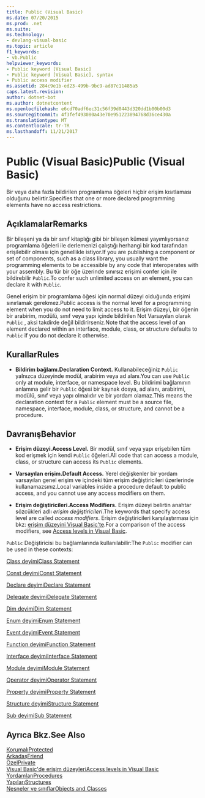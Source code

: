 ```yaml
---
title: Public (Visual Basic)
ms.date: 07/20/2015
ms.prod: .net
ms.suite: 
ms.technology:
- devlang-visual-basic
ms.topic: article
f1_keywords:
- vb.Public
helpviewer_keywords:
- Public keyword [Visual Basic]
- Public keyword [Visual Basic], syntax
- Public access modifier
ms.assetid: 284c9e1b-ed23-499b-9bc9-ad87c11485a5
caps.latest.revision: 
author: dotnet-bot
ms.author: dotnetcontent
ms.openlocfilehash: e6cd70adf6ec31c56f39d0443d320dd1b00b00d3
ms.sourcegitcommit: 4f3fef493080a43e70e951223894768d36ce430a
ms.translationtype: MT
ms.contentlocale: tr-TR
ms.lasthandoff: 11/21/2017
---
```

# <a name="public-visual-basic"></a><span data-ttu-id="651c8-102">Public (Visual Basic)</span><span class="sxs-lookup"><span data-stu-id="651c8-102">Public (Visual Basic)</span></span>
<span data-ttu-id="651c8-103">Bir veya daha fazla bildirilen programlama öğeleri hiçbir erişim kısıtlaması olduğunu belirtir.</span><span class="sxs-lookup"><span data-stu-id="651c8-103">Specifies that one or more declared programming elements have no access restrictions.</span></span>  
  
## <a name="remarks"></a><span data-ttu-id="651c8-104">Açıklamalar</span><span class="sxs-lookup"><span data-stu-id="651c8-104">Remarks</span></span>  
 <span data-ttu-id="651c8-105">Bir bileşeni ya da bir sınıf kitaplığı gibi bir bileşen kümesi yayımlıyorsanız programlama öğeleri ile derlemenizi çalıştığı herhangi bir kod tarafından erişilebilir olması için genellikle istiyor.</span><span class="sxs-lookup"><span data-stu-id="651c8-105">If you are publishing a component or set of components, such as a class library, you usually want the programming elements to be accessible by any code that interoperates with your assembly.</span></span> <span data-ttu-id="651c8-106">Bu tür bir öğe üzerinde sınırsız erişimi confer için ile bildirebilir `Public`.</span><span class="sxs-lookup"><span data-stu-id="651c8-106">To confer such unlimited access on an element, you can declare it with `Public`.</span></span>  
  
 <span data-ttu-id="651c8-107">Genel erişim bir programlama öğesi için normal düzeyi olduğunda erişimi sınırlamak gerekmez.</span><span class="sxs-lookup"><span data-stu-id="651c8-107">Public access is the normal level for a programming element when you do not need to limit access to it.</span></span> <span data-ttu-id="651c8-108">Erişim düzeyi, bir öğenin bir arabirim, modülü, sınıf veya yapı içinde bildirilen Not Varsayılan olarak `Public` , aksi takdirde değil bildirirseniz.</span><span class="sxs-lookup"><span data-stu-id="651c8-108">Note that the access level of an element declared within an interface, module, class, or structure defaults to `Public` if you do not declare it otherwise.</span></span>  
  
## <a name="rules"></a><span data-ttu-id="651c8-109">Kurallar</span><span class="sxs-lookup"><span data-stu-id="651c8-109">Rules</span></span>  
  
-   <span data-ttu-id="651c8-110">**Bildirim bağlamı.**</span><span class="sxs-lookup"><span data-stu-id="651c8-110">**Declaration Context.**</span></span> <span data-ttu-id="651c8-111">Kullanabileceğiniz `Public` yalnızca düzeyinde modül, arabirim veya ad alanı.</span><span class="sxs-lookup"><span data-stu-id="651c8-111">You can use `Public` only at module, interface, or namespace level.</span></span> <span data-ttu-id="651c8-112">Bu bildirimi bağlamının anlamına gelir bir `Public` öğesi bir kaynak dosya, ad alanı, arabirimi, modülü, sınıf veya yapı olmalıdır ve bir yordam olamaz.</span><span class="sxs-lookup"><span data-stu-id="651c8-112">This means the declaration context for a `Public` element must be a source file, namespace, interface, module, class, or structure, and cannot be a procedure.</span></span>  
  
## <a name="behavior"></a><span data-ttu-id="651c8-113">Davranış</span><span class="sxs-lookup"><span data-stu-id="651c8-113">Behavior</span></span>  
  
-   <span data-ttu-id="651c8-114">**Erişim düzeyi.**</span><span class="sxs-lookup"><span data-stu-id="651c8-114">**Access Level.**</span></span> <span data-ttu-id="651c8-115">Bir modül, sınıf veya yapı erişebilen tüm kod erişmek için kendi `Public` öğeleri.</span><span class="sxs-lookup"><span data-stu-id="651c8-115">All code that can access a module, class, or structure can access its `Public` elements.</span></span>  
  
-   <span data-ttu-id="651c8-116">**Varsayılan erişim.**</span><span class="sxs-lookup"><span data-stu-id="651c8-116">**Default Access.**</span></span> <span data-ttu-id="651c8-117">Yerel değişkenler bir yordam varsayılan genel erişim ve içindeki tüm erişim değiştiricileri üzerlerinde kullanamazsınız.</span><span class="sxs-lookup"><span data-stu-id="651c8-117">Local variables inside a procedure default to public access, and you cannot use any access modifiers on them.</span></span>  
  
-   <span data-ttu-id="651c8-118">**Erişim değiştiricileri.**</span><span class="sxs-lookup"><span data-stu-id="651c8-118">**Access Modifiers.**</span></span> <span data-ttu-id="651c8-119">Erişim düzeyi belirtin anahtar sözcükleri adlı *erişim değiştiricileri*.</span><span class="sxs-lookup"><span data-stu-id="651c8-119">The keywords that specify access level are called *access modifiers*.</span></span> <span data-ttu-id="651c8-120">Erişim değiştiricileri karşılaştırması için bkz: [erişim düzeyini Visual Basic'te](../../../visual-basic/programming-guide/language-features/declared-elements/access-levels.md).</span><span class="sxs-lookup"><span data-stu-id="651c8-120">For a comparison of the access modifiers, see [Access levels in Visual Basic](../../../visual-basic/programming-guide/language-features/declared-elements/access-levels.md).</span></span>  
  
 <span data-ttu-id="651c8-121">`Public` Değiştiricisi bu bağlamlarında kullanılabilir:</span><span class="sxs-lookup"><span data-stu-id="651c8-121">The `Public` modifier can be used in these contexts:</span></span>  
  
 [<span data-ttu-id="651c8-122">Class deyimi</span><span class="sxs-lookup"><span data-stu-id="651c8-122">Class Statement</span></span>](../../../visual-basic/language-reference/statements/class-statement.md)  
  
 [<span data-ttu-id="651c8-123">Const deyimi</span><span class="sxs-lookup"><span data-stu-id="651c8-123">Const Statement</span></span>](../../../visual-basic/language-reference/statements/const-statement.md)  
  
 [<span data-ttu-id="651c8-124">Declare deyimi</span><span class="sxs-lookup"><span data-stu-id="651c8-124">Declare Statement</span></span>](../../../visual-basic/language-reference/statements/declare-statement.md)  
  
 [<span data-ttu-id="651c8-125">Delegate deyimi</span><span class="sxs-lookup"><span data-stu-id="651c8-125">Delegate Statement</span></span>](../../../visual-basic/language-reference/statements/delegate-statement.md)  
  
 [<span data-ttu-id="651c8-126">Dim deyimi</span><span class="sxs-lookup"><span data-stu-id="651c8-126">Dim Statement</span></span>](../../../visual-basic/language-reference/statements/dim-statement.md)  
  
 [<span data-ttu-id="651c8-127">Enum deyimi</span><span class="sxs-lookup"><span data-stu-id="651c8-127">Enum Statement</span></span>](../../../visual-basic/language-reference/statements/enum-statement.md)  
  
 [<span data-ttu-id="651c8-128">Event deyimi</span><span class="sxs-lookup"><span data-stu-id="651c8-128">Event Statement</span></span>](../../../visual-basic/language-reference/statements/event-statement.md)  
  
 [<span data-ttu-id="651c8-129">Function deyimi</span><span class="sxs-lookup"><span data-stu-id="651c8-129">Function Statement</span></span>](../../../visual-basic/language-reference/statements/function-statement.md)  
  
 [<span data-ttu-id="651c8-130">Interface deyimi</span><span class="sxs-lookup"><span data-stu-id="651c8-130">Interface Statement</span></span>](../../../visual-basic/language-reference/statements/interface-statement.md)  
  
 [<span data-ttu-id="651c8-131">Module deyimi</span><span class="sxs-lookup"><span data-stu-id="651c8-131">Module Statement</span></span>](../../../visual-basic/language-reference/statements/module-statement.md)  
  
 [<span data-ttu-id="651c8-132">Operator deyimi</span><span class="sxs-lookup"><span data-stu-id="651c8-132">Operator Statement</span></span>](../../../visual-basic/language-reference/statements/operator-statement.md)  
  
 [<span data-ttu-id="651c8-133">Property deyimi</span><span class="sxs-lookup"><span data-stu-id="651c8-133">Property Statement</span></span>](../../../visual-basic/language-reference/statements/property-statement.md)  
  
 [<span data-ttu-id="651c8-134">Structure deyimi</span><span class="sxs-lookup"><span data-stu-id="651c8-134">Structure Statement</span></span>](../../../visual-basic/language-reference/statements/structure-statement.md)  
  
 [<span data-ttu-id="651c8-135">Sub deyimi</span><span class="sxs-lookup"><span data-stu-id="651c8-135">Sub Statement</span></span>](../../../visual-basic/language-reference/statements/sub-statement.md)  
  
## <a name="see-also"></a><span data-ttu-id="651c8-136">Ayrıca Bkz.</span><span class="sxs-lookup"><span data-stu-id="651c8-136">See Also</span></span>  
 [<span data-ttu-id="651c8-137">Korumalı</span><span class="sxs-lookup"><span data-stu-id="651c8-137">Protected</span></span>](../../../visual-basic/language-reference/modifiers/protected.md)  
 [<span data-ttu-id="651c8-138">Arkadaş</span><span class="sxs-lookup"><span data-stu-id="651c8-138">Friend</span></span>](../../../visual-basic/language-reference/modifiers/friend.md)  
 [<span data-ttu-id="651c8-139">Özel</span><span class="sxs-lookup"><span data-stu-id="651c8-139">Private</span></span>](../../../visual-basic/language-reference/modifiers/private.md)  
 [<span data-ttu-id="651c8-140">Visual Basic'de erişim düzeyleri</span><span class="sxs-lookup"><span data-stu-id="651c8-140">Access levels in Visual Basic</span></span>](../../../visual-basic/programming-guide/language-features/declared-elements/access-levels.md)  
 [<span data-ttu-id="651c8-141">Yordamları</span><span class="sxs-lookup"><span data-stu-id="651c8-141">Procedures</span></span>](../../../visual-basic/programming-guide/language-features/procedures/index.md)  
 [<span data-ttu-id="651c8-142">Yapıları</span><span class="sxs-lookup"><span data-stu-id="651c8-142">Structures</span></span>](../../../visual-basic/programming-guide/language-features/data-types/structures.md)  
 [<span data-ttu-id="651c8-143">Nesneler ve sınıflar</span><span class="sxs-lookup"><span data-stu-id="651c8-143">Objects and Classes</span></span>](../../../visual-basic/programming-guide/language-features/objects-and-classes/index.md)
